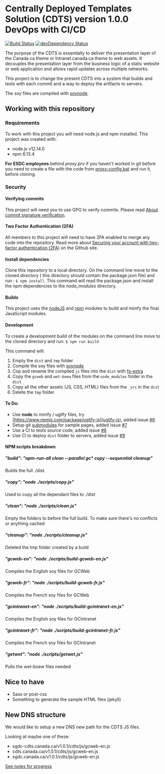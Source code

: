 # Centrally Deployed Templates Solution (CDTS) version 1.0.0 DevOps with CI/CD

[![Build Status](https://secure.travis-ci.org/shawnthompson/cdts-sgdc.svg?branch=master)](https://travis-ci.org/shawnthompson/cdts-sgdc)
[![devDependency Status](https://david-dm.org/wet-boew/cdts-sgdc/dev-status.svg)](https://david-dm.org/wet-boew/cdts-sgdc#info=devDependencies)

The purpose of the CDTS is essentially to deliver the presentation layer of the Canada.ca theme or Intranet.canada.ca theme to web assets. It decouples the presentation layer from the business logic of a static website or web application and allows rapid updates across multiple networks.

This project is to change the present CDTS into a system that builds and tests with each commit and a way to deploy the artifacts to servers.

The _soy_ files are compiled with [soynode](https://github.com/Medium/soynode).

## Working with this repository

### Requirements

To work with this project you will need node.js and npm installed. This project was created with:

* node.js v12.14.0
* npm 6.13.4

**For ESDC employees** behind *proxy.prv* if you haven't worked in git before you need to create a file with the code from [proxy-config.bat](proxy-config.bat) and run it, before cloning. 

### Security

#### Verifying commits

This project will need you to use GPG to verify commits. Please read [About commit signature verification](https://help.github.com/en/github/authenticating-to-github/about-commit-signature-verification).

#### Two Factor Authentication (2FA)

All members to this project will need to have 2FA enabled to merge any code into the repository. Read more about [Securing your account with two-factor authentication (2FA)](https://help.github.com/en/github/authenticating-to-github/securing-your-account-with-two-factor-authentication-2fa) on the Github site. 


#### Install dependencies
Clone this repository to a local directory. On the command line move to the cloned directory ( this directory should contain the package.json file) and run : `$ npm install`.
This command will read the package.json and install the npm dependencies to the *node_modules* directory.

#### Builds

This project uses the [nodeJS](https://nodejs.org/en/) and [npm](https://nodejs.org/en/) modules to build and minify the final JavaScript modules.

#### Development
To create a development build of the modules on the command line move to the cloned directory and run: `$ npm run build`

This command will:

1. Empty the `dist` and `tmp` folder
2. Compile the soy files with [soynode](https://github.com/Medium/soynode)
3. Cop and rename the compiled `js` files into the `dist` with [fs-extra](https://www.npmjs.com/package/fs-extra)
4. Copy the `gcweb` and `wet-boew` files from the `node_modules` folder in the `dist` 
5. Copy all the other assets (JS, CSS, HTML) files from the `_src` in the `dist`
6. Delete the `tmp` folder

#### To Do:

* Use **node** to minify / uglify files, try [https://www.npmjs.com/package/uglify-js](uglify-js), added issue [#6](https://github.com/wet-boew/cdts-sgdc/issues/6)
* Setup git [submodules](https://git-scm.com/book/en/v2/Git-Tools-Submodules) for sample pages, added issue [#7](https://github.com/wet-boew/cdts-sgdc/issues/7)
* Use a CI to tests source code, added issue [#8](https://github.com/wet-boew/cdts-sgdc/issues/8)
* Use CI to deploy `dist` folder to servers, added issue [#9](https://github.com/wet-boew/cdts-sgdc/issues/9)

#### NPM scripts breakdown

##### "build": "npm-run-all clean --parallel gc* copy --sequential cleanup"

Builds the full ./dist. 

##### "copy": "node ./scripts/copy.js"

Used to copy all the dependant files to ./dist

##### "clean": "node ./scripts/clean.js"

Empty the folders to before the full build. To make sure there's no conflicts or anything cached

##### "cleanup": "node ./scripts/cleanup.js"

Deleted the tmp folder created by a build

##### "gcweb-en": "node ./scripts/build-gcweb-en.js"

Compiles the English soy files for GCWeb 

##### "gcweb-fr": "node ./scripts/build-gcweb-fr.js"

Compiles the French soy files for GCWeb 

##### "gcintranet-en": "node ./scripts/build-gcintranet-en.js"

Compiles the English soy files for GCIntranet 

##### "gcintranet-fr": "node ./scripts/build-gcintranet-fr.js"

Compiles the French soy files for GCIntranet 

##### "getwet": "node ./scripts/getwet.js"

Pulls the wet-boew files needed

## Nice to have

* Sass or post-css
* Something to generate the sample HTML files (jekyll)

## New DNS structure

We would like to setup a new DNS new path for the CDTS JS files.

Looking at maybe one of these:

* sgdc-cdts.canada.ca/v1.0.1/cdts/js/gcweb-en.js
* cdts.canada.ca/v1.0.1/cdts/js/gcweb-en.js
* sgdc.canada.ca/v1.0.1/cdts/js/gcweb-en.js

[See notes for progress](notes.md)
